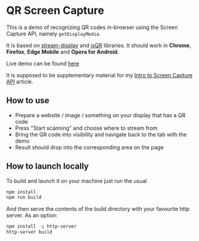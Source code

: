# QR Screen Capture

This is a demo of recognizing QR codes in-browser using the Screen Capture API, namely `getDisplayMedia`. 

It is based on [stream-display](https://github.com/khovansky-al/stream-display) and [jsQR](https://github.com/cozmo/jsQR) libraries. It should work in **Chrome**, **Firefox**, **Edge Mobile** and **Opera for Android**.

Live demo can be found [here](https://khovansky.me/demos/live-qr/)

It is supposed to be supplementary material for my [Intro to Screen Capture API](https://dev.to/al_khovansky/intro-to-screen-capture-api-scanning-qr-codes-bgi) article.

## How to use

- Prepare a website / image / something on your display that has a QR code
- Press "Start scanning" and choose where to stream from
- Bring the QR code into visibility and navigate back to the tab with the demo
- Result should drop into the corresponding area on the page

## How to launch locally

To build and launch it on your machine just run the usual

```bash
npm install
npm run build
```

And then serve the contents of the build directory with your favourite http server. As an option:

```bash
npm install -g http-server
http-server build
```

